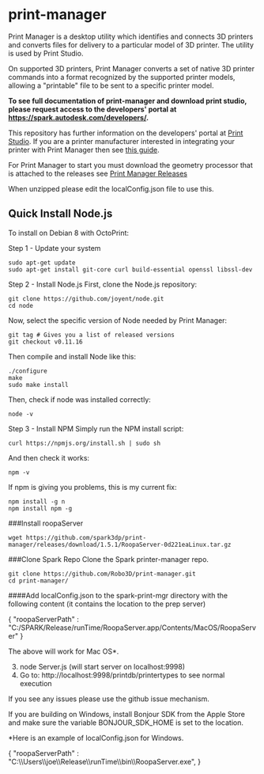 print-manager
===========

Print Manager is a desktop utility which identifies and connects 3D printers and converts files for delivery to a particular model of 3D printer. The utility is used by Print Studio.

On supported 3D printers, Print Manager converts a set of native 3D printer commands into a format recognized by the supported printer models, allowing a "printable" file to be sent to a specific printer model.

<b>To see full documentation of print-manager and download print studio, please request access to the developers' portal at
 <a href="https://spark.autodesk.com/developers/" target="_blank">https://spark.autodesk.com/developers/</a>.</b>
 
This repository has further information on the developers' portal at [Print Studio](https://spark.autodesk.com/developers/showcase/d0716b0d-5cb4-4959-9f10-032be8591c2a). 
If you are a printer manufacturer interested in integrating your printer with Print Manager then see [this guide](https://spark.autodesk.com/developers/reference/printer-manufacturers/integrate-your-printer/integrate-your-printer-model).

For Print Manager to start you must download the geometry processor that is attached to the releases see [Print Manager Releases](https://github.com/spark3dp/print-manager/releases)

When unzipped please edit the localConfig.json file to use this.


## Quick Install Node.js  

   To install on Debian 8 with OctoPrint:
   
  Step 1 - Update your system
  ```
  sudo apt-get update
  sudo apt-get install git-core curl build-essential openssl libssl-dev
  ```
  Step 2 - Install Node.js
   First, clone the Node.js repository:
  ```
  git clone https://github.com/joyent/node.git
  cd node
  ```
  Now, select the specific version of Node needed by Print Manager:
  ```
  git tag # Gives you a list of released versions
  git checkout v0.11.16
  ```
  Then compile and install Node like this:
  ```
  ./configure
  make
  sudo make install
  ```
  Then, check if node was installed correctly:
  ```
  node -v
  ```
  Step 3 - Install NPM
   Simply run the NPM install script:
  ```
  curl https://npmjs.org/install.sh | sudo sh
  ```
  And then check it works:
  ```
  npm -v
  ```
  
  If npm is giving you problems, this is my current fix:
  ```
  npm install -g n
  npm install npm -g
  ```
###Install roopaServer
```
wget https://github.com/spark3dp/print-manager/releases/download/1.5.1/RoopaServer-0d221eaLinux.tar.gz
```


###Clone Spark Repo
Clone the Spark printer-manager repo.
```
git clone https://github.com/Robo3D/print-manager.git
cd print-manager/
```
####Add localConfig.json to the spark-print-mgr directory with the following content (it contains the location to the prep server)

{
         "roopaServerPath" : "C:/SPARK/Release/runTime/RoopaServer.app/Contents/MacOS/RoopaServer"
}

   The above will work for Mac OS*.

3. node Server.js (will start server on localhost:9998)  
4. Go to: http://localhost:9998/printdb/printertypes to see normal execution

If you see any issues please use the github issue mechanism. 
 
If you are building on Windows, install Bonjour SDK from the Apple Store and make sure the variable  BONJOUR_SDK_HOME is set to the location.   

*Here is an example of localConfig.json for Windows. 

{
         "roopaServerPath" : "C:\\\Users\\\joe\\\Release\\\runTime\\\bin\\\RoopaServer.exe",
}




